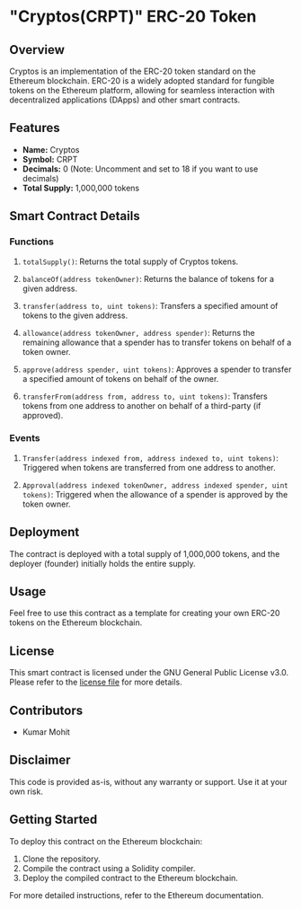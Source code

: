 # "Cryptos(CRPT)" ERC-20 Token

## Overview

Cryptos is an implementation of the ERC-20 token standard on the Ethereum blockchain. ERC-20 is a widely adopted standard for fungible tokens on the Ethereum platform, allowing for seamless interaction with decentralized applications (DApps) and other smart contracts.

## Features

- **Name:** Cryptos
- **Symbol:** CRPT
- **Decimals:** 0 (Note: Uncomment and set to 18 if you want to use decimals)
- **Total Supply:** 1,000,000 tokens

## Smart Contract Details

### Functions

1. `totalSupply()`: Returns the total supply of Cryptos tokens.

2. `balanceOf(address tokenOwner)`: Returns the balance of tokens for a given address.

3. `transfer(address to, uint tokens)`: Transfers a specified amount of tokens to the given address.

4. `allowance(address tokenOwner, address spender)`: Returns the remaining allowance that a spender has to transfer tokens on behalf of a token owner.

5. `approve(address spender, uint tokens)`: Approves a spender to transfer a specified amount of tokens on behalf of the owner.

6. `transferFrom(address from, address to, uint tokens)`: Transfers tokens from one address to another on behalf of a third-party (if approved).

### Events

1. `Transfer(address indexed from, address indexed to, uint tokens)`: Triggered when tokens are transferred from one address to another.

2. `Approval(address indexed tokenOwner, address indexed spender, uint tokens)`: Triggered when the allowance of a spender is approved by the token owner.

## Deployment

The contract is deployed with a total supply of 1,000,000 tokens, and the deployer (founder) initially holds the entire supply.

## Usage

Feel free to use this contract as a template for creating your own ERC-20 tokens on the Ethereum blockchain.

## License

This smart contract is licensed under the GNU General Public License v3.0. Please refer to the [license file](LICENSE) for more details.

## Contributors

- Kumar Mohit

## Disclaimer

This code is provided as-is, without any warranty or support. Use it at your own risk.

## Getting Started

To deploy this contract on the Ethereum blockchain:

1. Clone the repository.
2. Compile the contract using a Solidity compiler.
3. Deploy the compiled contract to the Ethereum blockchain.

For more detailed instructions, refer to the Ethereum documentation.

